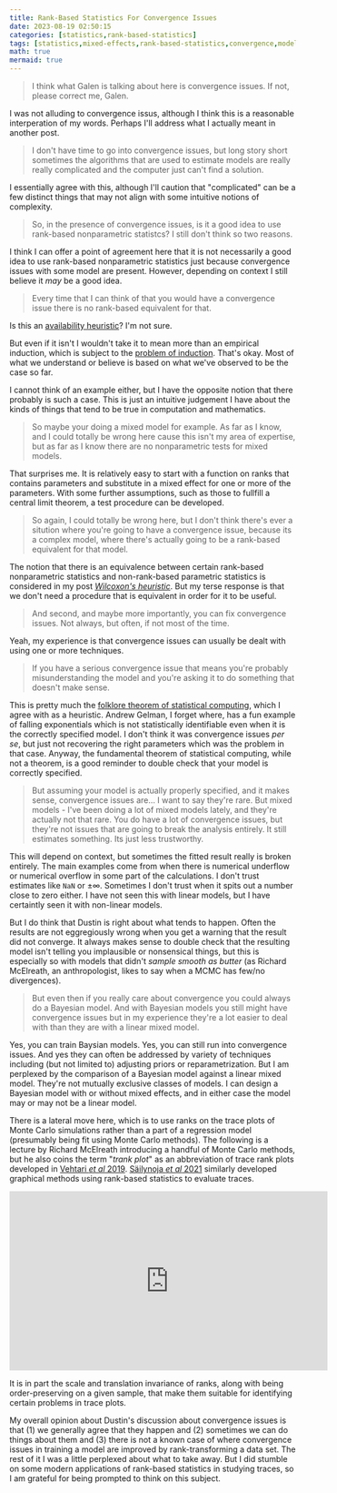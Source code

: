 ```yaml
---
title: Rank-Based Statistics For Convergence Issues
date: 2023-08-19 02:50:15
categories: [statistics,rank-based-statistics]
tags: [statistics,mixed-effects,rank-based-statistics,convergence,model-fitting,monte-carlo-markov-chain,gradient-descent,numerical-underflow,numerical-overflow]
math: true
mermaid: true
---
```


> I think what Galen is talking about here is convergence issues. If not, please correct me, Galen.

I was not alluding to convergence issus, although I think this is a reasonable interperation of my words. Perhaps I'll address what I actually meant in another post.

> I don't have time to go into convergence issues, but long story short sometimes the algorithms that are used to estimate models are really really complicated and the computer just can't find a solution.

I essentially agree with this, although I'll caution that "complicated" can be a few distinct things that may not align with some intuitive notions of complexity.

> So, in the presence of convergence issues, is it a good idea to use rank-based nonparametric statistcs? I still don't think so two reasons.

I think I can offer a point of agreement here that it is not necessarily a good idea to use rank-based nonparametric statistics just because convergence issues with some model are present. However, depending on context I still believe it *may* be a good idea.

> Every time that I can think of that you would have a convergence issue there is no rank-based equivalent for that.

Is this an [availability heuristic](https://en.wikipedia.org/wiki/Availability_heuristic)? I'm not sure.

But even if it isn't I wouldn't take it to mean more than an empirical induction, which is subject to the [problem of induction](https://en.wikipedia.org/wiki/Problem_of_induction). That's okay. Most of what we understand or believe is based on what we've observed to be the case so far.

I cannot think of an example either, but I have the opposite notion that there probably is such a case. This is just an intuitive judgement I have about the kinds of things that tend to be true in computation and mathematics.

> So maybe your doing a mixed model for example. As far as I know, and I could totally be wrong here cause this isn't my area of expertise, but as far as I know there are no nonparametric tests for mixed models.

That surprises me. It is relatively easy to start with a function on ranks that contains parameters and substitute in a mixed effect for one or more of the parameters. With some further assumptions, such as those to fullfill a central limit theorem, a test procedure can be developed.

> So again, I could totally be wrong here, but I don't think there's ever a sitution where you're going to have a convergence issue, because its a complex model, where there's actually going to be a rank-based equivalent for that model.

The notion that there is an equivalence between certain rank-based nonparametric statistics and non-rank-based parametric statistics is considered in my post [*Wilcoxon's heuristic*](https://galenseilis.github.io/posts/wilcoxons-heuristic/). But my terse response is that we don't need a procedure that is equivalent in order for it to be useful.

> And second, and maybe more importantly, you can fix convergence issues. Not always, but often, if not most of the time.

Yeah, my experience is that convergence issues can usually be dealt with using one or more techniques.

> If you have a serious convergence issue that means you're probably misunderstanding the model and you're asking it to do something that doesn't make sense. 

This is pretty much the [folklore theorem of statistical computing](https://statmodeling.stat.columbia.edu/2008/05/13/the_folk_theore/), which I agree with as a heuristic. Andrew Gelman, I forget where, has a fun example of falling exponentials which is not statistically identifiable even when it is the correctly specified model. I don't think it was convergence issues *per se*, but just not recovering the right parameters which was the problem in that case. Anyway, the fundamental theorem of statistical computing, while not a theorem, is a good reminder to double check that your model is correctly specified.

> But assuming your model is actually properly specified, and it makes sense, convergence issues are... I want to say they're rare. But mixed models - I've been doing a lot of mixed models lately, and they're actually not that rare. You do have a lot of convergence issues, but they're not issues that are going to break the analysis entirely. It still estimates something. Its just less trustworthy.

This will depend on context, but sometimes the fitted result really is broken entirely. The main examples come from when there is numerical underflow or numerical overflow in some part of the calculations. I don't trust estimates like `NaN` or $\pm \infty$. Sometimes I don't trust when it spits out a number close to zero either. I have not seen this with linear models, but I have certaintly seen it with non-linear models.

But I do think that Dustin is right about what tends to happen. Often the results are not eggregiously wrong when you get a warning that the result did not converge. It always makes sense to double check that the resulting model isn't telling you implausible or nonsensical things, but this is especially so with models that didn't *sample smooth as butter* (as Richard McElreath, an anthropologist, likes to say when a MCMC has few/no divergences).

> But even then if you really care about convergence you could always do a Bayesian model. And with Bayesian models you still might have convergence issues but in my experience they're a lot easier to deal with than they are with a linear mixed model.

Yes, you can train Baysian models. Yes, you can still run into convergence issues. And yes they can often be addressed by variety of techniques including (but not limited to) adjusting priors or reparametrization. But I am perplexed by the comparison of a Bayesian model against a linear mixed model. They're not mutually exclusive classes of models. I can design a Bayesian model with or without mixed effects, and in either case the model may or may not be a linear model. 

There is a lateral move here, which is to use ranks on the trace plots of Monte Carlo simulations rather than a part of a regression model (presumably being fit using Monte Carlo methods). The following is a lecture by Richard McElreath introducing a handful of Monte Carlo methods, but he also coins the term "*trank plot*" as an abbreviation of trace rank plots developed in [Vehtari *et al* 2019](https://arxiv.org/abs/1903.08008). [Säilynoja *et al* 2021](Säilynoja) similarly developed graphical methods using rank-based statistics to evaluate traces.

<iframe width="560" height="315" src="https://www.youtube.com/embed/rZk2FqX2XnY?si=egtIfUIbh7YpY1Wx&amp;start=3359" title="YouTube video player" frameborder="0" allow="accelerometer; autoplay; clipboard-write; encrypted-media; gyroscope; picture-in-picture; web-share" allowfullscreen></iframe>

It is in part the scale and translation invariance of ranks, along with being order-preserving on a given sample, that make them suitable for identifying certain problems in trace plots. 

My overall opinion about Dustin's discussion about convergence issues is that (1) we generally agree that they happen and (2) sometimes we can do things about them and (3) there is not a known case of where convergence issues in training a model are improved by rank-transforming a data set. The rest of it I was a little perplexed about what to take away. But I did stumble on some modern applications of rank-based statistics in studying traces, so I am grateful for being prompted to think on this subject.
